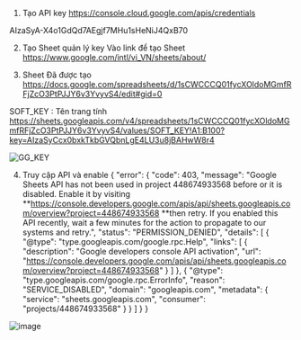 
1) Tạo API key
https://console.cloud.google.com/apis/credentials

AIzaSyA-X4o1GdQd7AEgjf7MHu1sHeNiJ4QxB70

2) Tạo Sheet quản lý key
Vào link để tạo Sheet
https://www.google.com/intl/vi_VN/sheets/about/

3) Sheet Đã được tạo
https://docs.google.com/spreadsheets/d/1sCWCCCQ01fycXOldoMGmfRFjZcO3PtPJJY6v3YvyvS4/edit#gid=0

SOFT_KEY : Tên trang tính
https://sheets.googleapis.com/v4/spreadsheets/1sCWCCCQ01fycXOldoMGmfRFjZcO3PtPJJY6v3YvyvS4/values/SOFT_KEY!A1:B100?key=AIzaSyCcx0bxkTkbGVQbnLgE4LU3u8jBAHwW8r4

![GG_KEY](https://user-images.githubusercontent.com/90098009/132095430-c0ef3054-e0c3-485b-86d7-f9c746739fc8.png)

4)  Truy cập API và enable 
{
  "error": {
    "code": 403,
    "message": "Google Sheets API has not been used in project 448674933568 before or it is disabled. Enable it by visiting **https://console.developers.google.com/apis/api/sheets.googleapis.com/overview?project=448674933568 **then retry. If you enabled this API recently, wait a few minutes for the action to propagate to our systems and retry.",
    "status": "PERMISSION_DENIED",
    "details": [
      {
        "@type": "type.googleapis.com/google.rpc.Help",
        "links": [
          {
            "description": "Google developers console API activation",
            "url": "https://console.developers.google.com/apis/api/sheets.googleapis.com/overview?project=448674933568"
          }
        ]
      },
      {
        "@type": "type.googleapis.com/google.rpc.ErrorInfo",
        "reason": "SERVICE_DISABLED",
        "domain": "googleapis.com",
        "metadata": {
          "service": "sheets.googleapis.com",
          "consumer": "projects/448674933568"
        }
      }
    ]
  }
}

![image](https://user-images.githubusercontent.com/90098009/132623638-2ea625f7-3482-480d-a351-97c1fd4e4d63.png)

